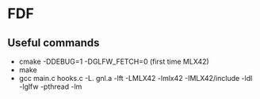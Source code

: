 # FDF

## Useful commands
- cmake -DDEBUG=1 -DGLFW_FETCH=0 (first time MLX42)
- make
- gcc main.c hooks.c -L. gnl.a -lft -LMLX42 -lmlx42 -IMLX42/include -ldl -lglfw -pthread -lm
